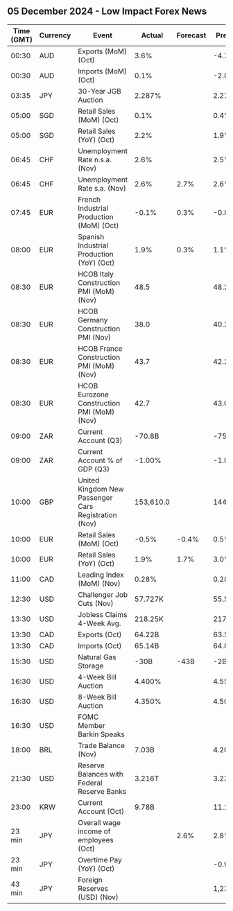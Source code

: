 ## 05 December 2024 - Low Impact Forex News

| Time (GMT) | Currency | Event | Actual | Forecast | Previous |
|------|----------|-------|--------|----------|----------|
| 00:30 | AUD | Exports (MoM) (Oct) | 3.6% |  | -4.7% |
| 00:30 | AUD | Imports (MoM) (Oct) | 0.1% |  | -2.8% |
| 03:35 | JPY | 30-Year JGB Auction | 2.287% |  | 2.271% |
| 05:00 | SGD | Retail Sales (MoM) (Oct) | 0.1% |  | 0.4% |
| 05:00 | SGD | Retail Sales (YoY) (Oct) | 2.2% |  | 1.9% |
| 06:45 | CHF | Unemployment Rate n.s.a. (Nov) | 2.6% |  | 2.5% |
| 06:45 | CHF | Unemployment Rate s.a. (Nov) | 2.6% | 2.7% | 2.6% |
| 07:45 | EUR | French Industrial Production (MoM) (Oct) | -0.1% | 0.3% | -0.8% |
| 08:00 | EUR | Spanish Industrial Production (YoY) (Oct) | 1.9% | 0.3% | 1.1% |
| 08:30 | EUR | HCOB Italy Construction PMI (MoM) (Nov) | 48.5 |  | 48.2 |
| 08:30 | EUR | HCOB Germany Construction PMI (Nov) | 38.0 |  | 40.2 |
| 08:30 | EUR | HCOB France Construction PMI (MoM) (Nov) | 43.7 |  | 42.2 |
| 08:30 | EUR | HCOB Eurozone Construction PMI (MoM) (Nov) | 42.7 |  | 43.0 |
| 09:00 | ZAR | Current Account (Q3) | -70.8B |  | -75.3B |
| 09:00 | ZAR | Current Account % of GDP (Q3) | -1.00% |  | -1.00% |
| 10:00 | GBP | United Kingdom New Passenger Cars Registration (Nov) | 153,610.0 |  | 144,288.0 |
| 10:00 | EUR | Retail Sales (MoM) (Oct) | -0.5% | -0.4% | 0.5% |
| 10:00 | EUR | Retail Sales (YoY) (Oct) | 1.9% | 1.7% | 3.0% |
| 11:00 | CAD | Leading Index (MoM) (Nov) | 0.28% |  | 0.28% |
| 12:30 | USD | Challenger Job Cuts (Nov) | 57.727K |  | 55.597K |
| 13:30 | USD | Jobless Claims 4-Week Avg. | 218.25K |  | 217.50K |
| 13:30 | CAD | Exports (Oct) | 64.22B |  | 63.52B |
| 13:30 | CAD | Imports (Oct) | 65.14B |  | 64.82B |
| 15:30 | USD | Natural Gas Storage | -30B | -43B | -2B |
| 16:30 | USD | 4-Week Bill Auction | 4.400% |  | 4.550% |
| 16:30 | USD | 8-Week Bill Auction | 4.350% |  | 4.500% |
| 16:30 | USD | FOMC Member Barkin Speaks |  |  |  |
| 18:00 | BRL | Trade Balance (Nov) | 7.03B |  | 4.20B |
| 21:30 | USD | Reserve Balances with Federal Reserve Banks | 3.216T |  | 3.234T |
| 23:00 | KRW | Current Account (Oct) | 9.78B |  | 11.12B |
| 23 min | JPY | Overall wage income of employees (Oct) |  | 2.6% | 2.8% |
| 23 min | JPY | Overtime Pay (YoY) (Oct) |  |  | -0.90% |
| 43 min | JPY | Foreign Reserves (USD) (Nov) |  |  | 1,239.0B |
